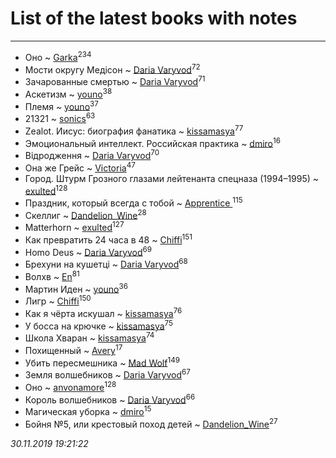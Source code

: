 # List of the latest books with notes
---

* Оно ~ [Garka](users/115/115753719718250012620-google)<sup>234</sup>
* Мости округу Медісон ~ [Daria Varyvod](users/829/829893410524253-facebook)<sup>72</sup>
* Зачарованные смертью ~ [Daria Varyvod](users/829/829893410524253-facebook)<sup>71</sup>
* Аскетизм ~ [youno](users/302/302928912-vkontakte)<sup>38</sup>
* Племя ~ [youno](users/302/302928912-vkontakte)<sup>37</sup>
* 21321 ~ [sonics](users/588/5880221-vkontakte)<sup>63</sup>
* Zealot. Иисус: биография фанатика ~ [kissamasya](users/684/68439978-vkontakte)<sup>77</sup>
* Эмоциональный интеллект. Российская практика ~ [dmiro](users/571/5714115-vkontakte)<sup>16</sup>
* Відродження ~ [Daria Varyvod](users/829/829893410524253-facebook)<sup>70</sup>
* Она же Грейс ~ [Victoria](users/113/113794223924688167852-google)<sup>47</sup>
* Город. Штурм Грозного глазами лейтенанта спецназа (1994–1995) ~ [exulted](users/100/100599204551896265722-google)<sup>128</sup>
* Праздник, который всегда с тобой ~ [Apprentice ](users/528/52821952-vkontakte)<sup>115</sup>
* Скеллиг ~ [Dandelion_Wine](users/586/58602788-vkontakte)<sup>28</sup>
* Matterhorn ~ [exulted](users/100/100599204551896265722-google)<sup>127</sup>
* Как превратить 24 часа в 48 ~ [Chiffi](users/105/105831994080785626680-google)<sup>151</sup>
* Homo Deus ~ [Daria Varyvod](users/829/829893410524253-facebook)<sup>69</sup>
* Брехуни на кушетці ~ [Daria Varyvod](users/829/829893410524253-facebook)<sup>68</sup>
* Волхв ~ [En](users/333/333646551-vkontakte)<sup>81</sup>
* Мартин Иден ~ [youno](users/302/302928912-vkontakte)<sup>36</sup>
* Лигр ~ [Chiffi](users/105/105831994080785626680-google)<sup>150</sup>
* Как я чёрта искушал ~ [kissamasya](users/684/68439978-vkontakte)<sup>76</sup>
* У босса на крючке ~ [kissamasya](users/684/68439978-vkontakte)<sup>75</sup>
* Школа Хваран ~ [kissamasya](users/684/68439978-vkontakte)<sup>74</sup>
* Похищенный ~ [Avery](users/567/56734832-yandex)<sup>17</sup>
* Убить пересмешника ~ [Mad Wolf](users/947/94738840-vkontakte)<sup>149</sup>
* Земля волшебников ~ [Daria Varyvod](users/829/829893410524253-facebook)<sup>67</sup>
* Оно ~ [anvonamore](users/595/5957175-vkontakte)<sup>128</sup>
* Король волшебников ~ [Daria Varyvod](users/829/829893410524253-facebook)<sup>66</sup>
* Магическая уборка ~ [dmiro](users/571/5714115-vkontakte)<sup>15</sup>
* Бойня №5, или крестовый поход детей ~ [Dandelion_Wine](users/586/58602788-vkontakte)<sup>27</sup>


_30.11.2019 19:21:22_
